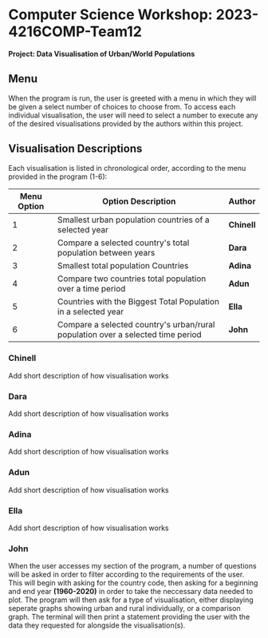 # Computer Science Workshop: 2023-4216COMP-Team12
**Project: Data Visualisation of Urban/World Populations**

## Menu
When the program is run, the user is greeted with a menu in which they will be given a select number of choices to choose from.
To access each individual visualisation, the user will need to select a number to execute any of the desired visualisations provided by the authors within this project.

## Visualisation Descriptions

Each visualisation is listed in chronological order, according to the menu provided in the program (1-6):

| Menu Option | Option Description  | Author |
|----|------------- | ------------- |
|1| Smallest urban population countries of a selected year  | **Chinell** |
|2| Compare a selected country's total population between years  | **Dara** |
|3| Smallest total population Countries | **Adina** |
|4| Compare two countries total population over a time period | **Adun** |
|5| Countries with the Biggest Total Population in a selected year | **Ella** |
|6| Compare a selected country\'s urban/rural population over a selected time period | **John** |

### Chinell
Add short description of how visualisation works

### Dara
Add short description of how visualisation works

### Adina
Add short description of how visualisation works

### Adun
Add short description of how visualisation works

### Ella
Add short description of how visualisation works

### John
When the user accesses my section of the program, a number of questions will be asked in order to filter according to the requirements of the user. This will begin with asking for the country code, then asking for a beginning and end year **(1960-2020)** in order to take the neccessary data needed to plot. The program will then ask for a type of visualisation, either displaying seperate graphs showing urban and rural individually, or a comparison graph. The terminal will then print a statement providing the user with the data they requested for alongside the visualisation(s).